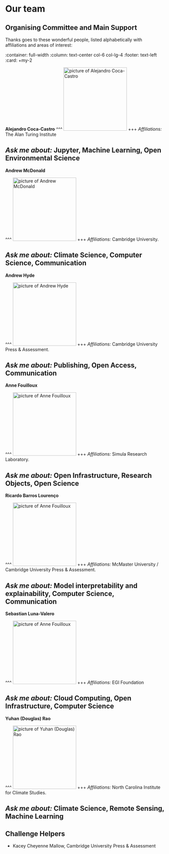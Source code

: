# Our team

## Organising Committee and Main Support

Thanks goes to these wonderful people, listed alphabetically with affiliations and areas of interest:

:container: full-width
:column: text-center col-6 col-lg-4
:footer: text-left
:card: +my-2

**Alejandro Coca-Castro**
^^^
<img src="https://avatars.githubusercontent.com/u/13321552?v=4?s=100" alt="picture of Alejandro Coca-Castro" width="200" height="200">
+++
*Affiliations:* The Alan Turing Institute

*Ask me about:* Jupyter, Machine Learning, Open Environmental Science
---

**Andrew McDonald**

^^^
<img src="https://www.clarehall.cam.ac.uk/wp-content/uploads/2022/10/McDonald-1991x2048.jpg" alt="picture of Andrew McDonald" width="200" height="200">
+++
*Affiliations:* Cambridge University.

*Ask me about:* Climate Science, Computer Science, Communication
---

**Andrew Hyde**

^^^
<img src="https://pbs.twimg.com/profile_images/1453771231749189632/nrG8Przs_400x400.jpg" alt="picture of Andrew Hyde" width="200" height="200">
+++
*Affiliations:* Cambridge University Press & Assessment.

*Ask me about:* Publishing, Open Access, Communication
---

**Anne Fouilloux**

^^^
<img src="https://avatars.githubusercontent.com/u/8168508?v=4?s=100" alt="picture of Anne Fouilloux" width="200" height="200">
+++
*Affiliations:* Simula Research Laboratory.

*Ask me about:* Open Infrastructure, Research Objects, Open Science
---

**Ricardo Barros Lourenço**

^^^
<img src="https://avatars.githubusercontent.com/u/7102375?v=4?s=100" alt="picture of Anne Fouilloux" width="200" height="200">
+++
*Affiliations:* McMaster University / Cambridge University Press & Assessment.

*Ask me about:* Model interpretability and explainability, Computer Science, Communication
---

**Sebastian Luna-Valero**

^^^
<img src="https://avatars.githubusercontent.com/u/5345517?v=4?s=100" alt="picture of Anne Fouilloux" width="200" height="200">
+++
*Affiliations:* EGI Foundation

*Ask me about:* Cloud Computing, Open Infrastructure, Computer Science
---

**Yuhan (Douglas) Rao**

^^^
<img src="https://ncics.org/wp-content/uploads/2016/05/Rao-Douglas-180x0-c-default@1x.jpg" alt="picture of Yuhan (Douglas) Rao" width="200" height="200">
+++
*Affiliations:* North Carolina Institute for Climate Studies.

*Ask me about:* Climate Science, Remote Sensing, Machine Learning
---

## Challenge Helpers
- Kacey Cheyenne Mallow, Cambridge University Press & Assessment
